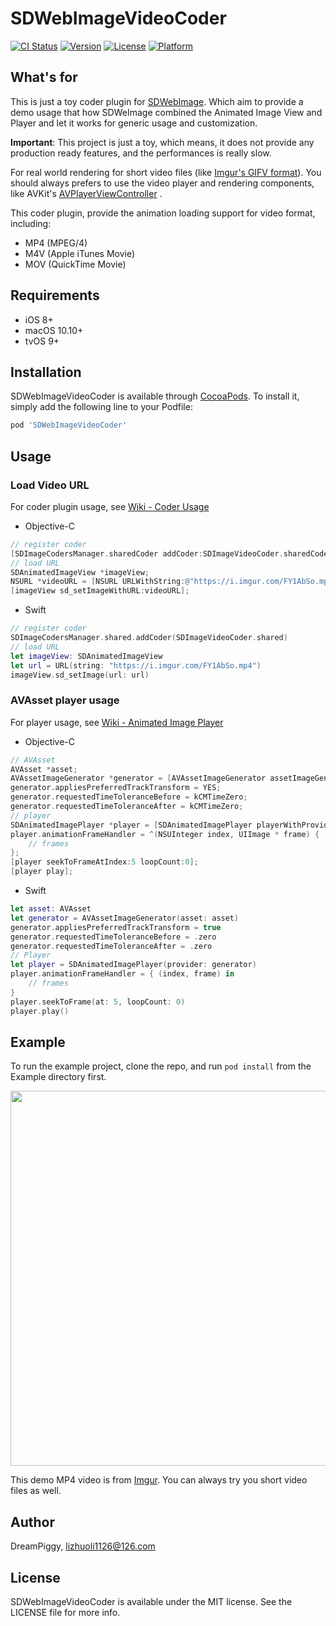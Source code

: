 # SDWebImageVideoCoder

[![CI Status](https://img.shields.io/travis/SDWebImage/SDWebImageVideoCoder.svg?style=flat)](https://travis-ci.org/SDWebImage/SDWebImageVideoCoder)
[![Version](https://img.shields.io/cocoapods/v/SDWebImageVideoCoder.svg?style=flat)](https://cocoapods.org/pods/SDWebImageVideoCoder)
[![License](https://img.shields.io/cocoapods/l/SDWebImageVideoCoder.svg?style=flat)](https://cocoapods.org/pods/SDWebImageVideoCoder)
[![Platform](https://img.shields.io/cocoapods/p/SDWebImageVideoCoder.svg?style=flat)](https://cocoapods.org/pods/SDWebImageVideoCoder)

## What's for

This is just a toy coder plugin for [SDWebImage](https://github.com/SDWebImage). Which aim to provide a demo usage that how SDWeImage combined the Animated Image View and Player and let it works for generic usage and customization.

**Important**: This project is just a toy, which means, it does not provide any production ready features, and the performances is really slow.

For real world rendering for short video files (like [Imgur's GIFV format](https://help.imgur.com/hc/en-us/articles/208606616-What-is-GIFV-)). You should always prefers to use the video player and rendering components, like AVKit's [AVPlayerViewController](https://developer.apple.com/documentation/avkit/avplayerviewcontroller) .

This coder plugin, provide the animation loading support for video format, including:

+ MP4 (MPEG/4)
+ M4V (Apple iTunes Movie)
+ MOV (QuickTime Movie)

## Requirements

+ iOS 8+
+ macOS 10.10+
+ tvOS 9+

## Installation

SDWebImageVideoCoder is available through [CocoaPods](https://cocoapods.org). To install
it, simply add the following line to your Podfile:

```ruby
pod 'SDWebImageVideoCoder'
```

## Usage

### Load Video URL

For coder plugin usage, see [Wiki - Coder Usage](https://github.com/SDWebImage/SDWebImage/wiki/Advanced-Usage#coder-usage)

+ Objective-C

```objective-c
// register coder
[SDImageCodersManager.sharedCoder addCoder:SDImageVideoCoder.sharedCoder];
// load URL
SDAnimatedImageView *imageView;
NSURL *videoURL = [NSURL URLWithString:@"https://i.imgur.com/FY1AbSo.mp4"]; 
[imageView sd_setImageWithURL:videoURL];
```

+ Swift

```swift
// register coder
SDImageCodersManager.shared.addCoder(SDImageVideoCoder.shared)
// load URL
let imageView: SDAnimatedImageView
let url = URL(string: "https://i.imgur.com/FY1AbSo.mp4")
imageView.sd_setImage(url: url)
```

### AVAsset player usage

For player usage, see [Wiki - Animated Image Player](https://github.com/SDWebImage/SDWebImage/wiki/Advanced-Usage#animated-player-530)

+ Objective-C

```objective-c
// AVAsset
AVAsset *asset;
AVAssetImageGenerator *generator = [AVAssetImageGenerator assetImageGeneratorWithAsset:asset];
generator.appliesPreferredTrackTransform = YES;
generator.requestedTimeToleranceBefore = kCMTimeZero;
generator.requestedTimeToleranceAfter = kCMTimeZero;
// player
SDAnimatedImagePlayer *player = [SDAnimatedImagePlayer playerWithProvider:generator];
player.animationFrameHandler = ^(NSUInteger index, UIImage * frame) {
    // frames
};
[player seekToFrameAtIndex:5 loopCount:0];
[player play];
```

+ Swift

```swift
let asset: AVAsset
let generator = AVAssetImageGenerator(asset: asset)
generator.appliesPreferredTrackTransform = true
generator.requestedTimeToleranceBefore = .zero
generator.requestedTimeToleranceAfter = .zero
// Player
let player = SDAnimatedImagePlayer(provider: generator)
player.animationFrameHandler = { (index, frame) in 
    // frames
}
player.seekToFrame(at: 5, loopCount: 0)
player.play()
```

## Example

To run the example project, clone the repo, and run `pod install` from the Example directory first.

<img src="https://raw.githubusercontent.com/SDWebImage/SDWebImageVideoCoder/master/Example/Screenshot/MP4Demo.png" width="600" />

This demo MP4 video is from [Imgur](https://imgur.com/). You can always try you short video files as well.

## Author

DreamPiggy, lizhuoli1126@126.com

## License

SDWebImageVideoCoder is available under the MIT license. See the LICENSE file for more info.

